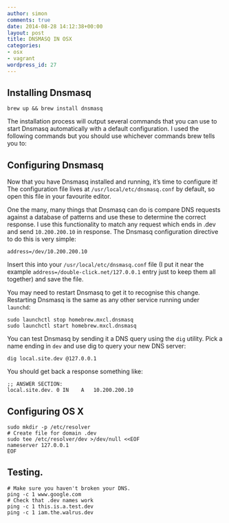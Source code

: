 ```yaml
---
author: simon
comments: true
date: 2014-08-28 14:12:38+00:00
layout: post
title: DNSMASQ IN OSX
categories:
- osx
- vagrant
wordpress_id: 27
---
```


## Installing Dnsmasq





    brew up && brew install dnsmasq






The installation process will output several commands that you can use to start Dnsmasq automatically with a default configuration. I used the following commands but you should use whichever commands brew tells you to:





## Configuring Dnsmasq





Now that you have Dnsmasq installed and running, it’s time to configure it! The configuration file lives at `/usr/local/etc/dnsmasq.conf` by default, so open this file in your favourite editor.





One the many, many things that Dnsmasq can do is compare DNS requests against a database of patterns and use these to determine the correct response. I use this functionality to match any request which ends in .dev and send `10.200.200.10` in response. The Dnsmasq configuration directive to do this is very simple:





    address=/dev/10.200.200.10






Insert this into your `/usr/local/etc/dnsmasq.conf` file (I put it near the example `address=/double-click.net/127.0.0.1` entry just to keep them all together) and save the file.





You may need to restart Dnsmasq to get it to recognise this change. Restarting Dnsmasq is the same as any other service running under `launchd`:





    sudo launchctl stop homebrew.mxcl.dnsmasq
    sudo launchctl start homebrew.mxcl.dnsmasq






You can test Dnsmasq by sending it a DNS query using the `dig` utility. Pick a name ending in `dev` and use dig to query your new DNS server:





    dig local.site.dev @127.0.0.1






You should get back a response something like:





    ;; ANSWER SECTION:
    local.site.dev. 0 IN    A   10.200.200.10






## Configuring OS X





    sudo mkdir -p /etc/resolver
    # Create file for domain .dev
    sudo tee /etc/resolver/dev >/dev/null <<EOF
    nameserver 127.0.0.1
    EOF






## Testing.





    # Make sure you haven't broken your DNS.
    ping -c 1 www.google.com
    # Check that .dev names work
    ping -c 1 this.is.a.test.dev
    ping -c 1 iam.the.walrus.dev




